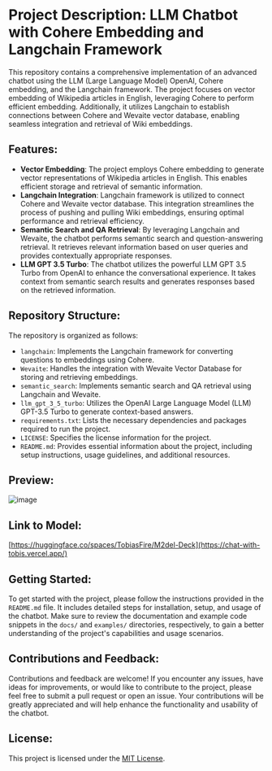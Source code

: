 
# Project Description: LLM Chatbot with Cohere Embedding and Langchain Framework

This repository contains a comprehensive implementation of an advanced chatbot using the LLM (Large Language Model) OpenAI, Cohere embedding, and the Langchain framework. The project focuses on vector embedding of Wikipedia articles in English, leveraging Cohere to perform efficient embedding. Additionally, it utilizes Langchain to establish connections between Cohere and Wevaite vector database, enabling seamless integration and retrieval of Wiki embeddings.

## Features:
- **Vector Embedding**: The project employs Cohere embedding to generate vector representations of Wikipedia articles in English. This enables efficient storage and retrieval of semantic information.
- **Langchain Integration**: Langchain framework is utilized to connect Cohere and Wevaite vector database. This integration streamlines the process of pushing and pulling Wiki embeddings, ensuring optimal performance and retrieval efficiency.
- **Semantic Search and QA Retrieval**: By leveraging Langchain and Wevaite, the chatbot performs semantic search and question-answering retrieval. It retrieves relevant information based on user queries and provides contextually appropriate responses.
- **LLM GPT 3.5 Turbo**: The chatbot utilizes the powerful LLM GPT 3.5 Turbo from OpenAI to enhance the conversational experience. It takes context from semantic search results and generates responses based on the retrieved information.

## Repository Structure:
The repository is organized as follows:
- `langchain`: Implements the Langchain framework for converting questions to embeddings using Cohere.
- `Wevaite`: Handles the integration with Wevaite Vector Database for storing and retrieving embeddings.
- `semantic_search`: Implements semantic search and QA retrieval using Langchain and Wevaite.
- `llm_gpt_3_5_turbo`: Utilizes the OpenAI Large Language Model (LLM) GPT-3.5 Turbo to generate context-based answers.
- `requirements.txt`: Lists the necessary dependencies and packages required to run the project.
- `LICENSE`: Specifies the license information for the project.
- `README.md`: Provides essential information about the project, including setup instructions, usage guidelines, and additional resources.
## Preview:

![image](https://github.com/Tobaisfire/vercel-repo/assets/67000746/18c9fae9-338e-4f28-9d43-1e82b790df64)


## Link to Model:

[https://huggingface.co/spaces/TobiasFire/M2del-Deck](https://chat-with-tobis.vercel.app/)

## Getting Started:
To get started with the project, please follow the instructions provided in the `README.md` file. It includes detailed steps for installation, setup, and usage of the chatbot. Make sure to review the documentation and example code snippets in the `docs/` and `examples/` directories, respectively, to gain a better understanding of the project's capabilities and usage scenarios.

## Contributions and Feedback:
Contributions and feedback are welcome! If you encounter any issues, have ideas for improvements, or would like to contribute to the project, please feel free to submit a pull request or open an issue. Your contributions will be greatly appreciated and will help enhance the functionality and usability of the chatbot.

## License:
This project is licensed under the [MIT License](LICENSE).
